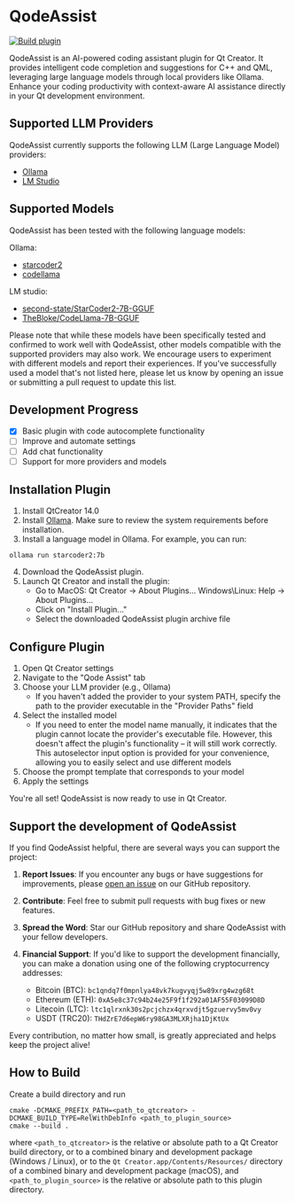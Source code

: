 # QodeAssist
[![Build plugin](https://github.com/Palm1r/QodeAssist/actions/workflows/build_cmake.yml/badge.svg?branch=main)](https://github.com/Palm1r/QodeAssist/actions/workflows/build_cmake.yml)

QodeAssist is an AI-powered coding assistant plugin for Qt Creator. It provides intelligent code completion and suggestions for C++ and QML, leveraging large language models through local providers like Ollama. Enhance your coding productivity with context-aware AI assistance directly in your Qt development environment.

## Supported LLM Providers
QodeAssist currently supports the following LLM (Large Language Model) providers:
- [Ollama](https://ollama.com)
- [LM Studio](https://lmstudio.ai)

## Supported Models
QodeAssist has been tested with the following language models:

Ollama:
- [starcoder2](https://ollama.com/library/starcoder2)
- [codellama](https://ollama.com/library/codellama)

LM studio:
- [second-state/StarCoder2-7B-GGUF](https://huggingface.co/second-state/StarCoder2-7B-GGUF)
- [TheBloke/CodeLlama-7B-GGUF](https://huggingface.co/TheBloke/CodeLlama-7B-GGUF)

Please note that while these models have been specifically tested and confirmed to work well with QodeAssist, other models compatible with the supported providers may also work. We encourage users to experiment with different models and report their experiences.
If you've successfully used a model that's not listed here, please let us know by opening an issue or submitting a pull request to update this list.

## Development Progress

- [x] Basic plugin with code autocomplete functionality
- [ ] Improve and automate settings
- [ ] Add chat functionality
- [ ] Support for more providers and models

## Installation Plugin

1. Install QtCreator 14.0
2. Install [Ollama](https://ollama.com). Make sure to review the system requirements before installation.
3. Install a language model in Ollama. For example, you can run:
```
ollama run starcoder2:7b
```
4. Download the QodeAssist plugin.
5. Launch Qt Creator and install the plugin:
   - Go to MacOS: Qt Creator -> About Plugins...
           Windows\Linux: Help -> About Plugins...
   - Click on "Install Plugin..."
   - Select the downloaded QodeAssist plugin archive file

## Configure Plugin

1. Open Qt Creator settings
2. Navigate to the "Qode Assist" tab
3. Choose your LLM provider (e.g., Ollama)
   - If you haven't added the provider to your system PATH, specify the path to the provider executable in the "Provider Paths" field
4. Select the installed model
   - If you need to enter the model name manually, it indicates that the plugin cannot locate the provider's executable file. However, this doesn't affect the plugin's functionality – it will still work correctly. This autoselector input option is provided for your convenience, allowing you to easily select and use different models
5. Choose the prompt template that corresponds to your model
6. Apply the settings

You're all set! QodeAssist is now ready to use in Qt Creator.

## Support the development of QodeAssist
If you find QodeAssist helpful, there are several ways you can support the project:

1. **Report Issues**: If you encounter any bugs or have suggestions for improvements, please [open an issue](https://github.com/Palm1r/qodeassist/issues) on our GitHub repository.

2. **Contribute**: Feel free to submit pull requests with bug fixes or new features.

3. **Spread the Word**: Star our GitHub repository and share QodeAssist with your fellow developers.

4. **Financial Support**: If you'd like to support the development financially, you can make a donation using one of the following cryptocurrency addresses:

   - Bitcoin (BTC): `bc1qndq7f0mpnlya48vk7kugvyqj5w89xrg4wzg68t`
   - Ethereum (ETH): `0xA5e8c37c94b24e25F9f1f292a01AF55F03099D8D`
   - Litecoin (LTC): `ltc1qlrxnk30s2pcjchzx4qrxvdjt5gzuervy5mv0vy`
   - USDT (TRC20): `THdZrE7d6epW6ry98GA3MLXRjha1DjKtUx`

Every contribution, no matter how small, is greatly appreciated and helps keep the project alive!

## How to Build

Create a build directory and run

    cmake -DCMAKE_PREFIX_PATH=<path_to_qtcreator> -DCMAKE_BUILD_TYPE=RelWithDebInfo <path_to_plugin_source>
    cmake --build .

where `<path_to_qtcreator>` is the relative or absolute path to a Qt Creator build directory, or to a
combined binary and development package (Windows / Linux), or to the `Qt Creator.app/Contents/Resources/`
directory of a combined binary and development package (macOS), and `<path_to_plugin_source>` is the
relative or absolute path to this plugin directory.

